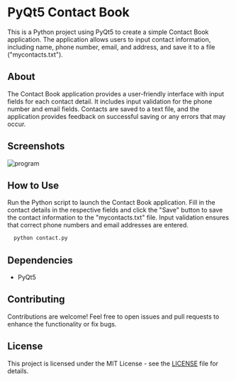 <!DOCTYPE html>
<html>

<body>

  <h1>PyQt5 Contact Book</h1>

  <p>This is a Python project using PyQt5 to create a simple Contact Book application. The application allows users to input contact information, including name, phone number, email, and address, and save it to a file ("mycontacts.txt").</p>

  <h2>About</h2>

  <p>The Contact Book application provides a user-friendly interface with input fields for each contact detail. It includes input validation for the phone number and email fields. Contacts are saved to a text file, and the application provides feedback on successful saving or any errors that may occur.</p>

  <h2>Screenshots</h2>

  <img src='Screenshot_1.png' alt='program'>

  <h2>How to Use</h2>

  <p>Run the Python script to launch the Contact Book application. Fill in the contact details in the respective fields and click the "Save" button to save the contact information to the "mycontacts.txt" file. Input validation ensures that correct phone numbers and email addresses are entered.</p>

  ```python
    python contact.py
  ```

  <h2>Dependencies</h2>

  <ul>
      <li>PyQt5</li>
  </ul>

  <h2>Contributing</h2>

  <p>Contributions are welcome! Feel free to open issues and pull requests to enhance the functionality or fix bugs.</p>

  <h2>License</h2>

  <p>This project is licensed under the MIT License - see the <a href="LICENSE">LICENSE</a> file for details.</p>

</body>

</html>
